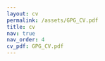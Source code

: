 ```yaml
---
layout: cv
permalink: /assets/GPG_CV.pdf
title: cv
nav: true
nav_order: 4
cv_pdf: GPG_CV.pdf
---
```

